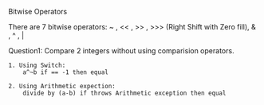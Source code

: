 Bitwise Operators

 There are 7 bitwise operators: ~ , << , >> , >>> (Right Shift with Zero fill), & , ^ , |

Question1: Compare 2 integers without using comparision operators.

	1. Using Switch:
		a^~b if == -1 then equal
		
	2. Using Arithmetic expection:
		divide by (a-b) if throws Arithmetic exception then equal  
